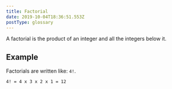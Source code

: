 ```yaml
---
title: Factorial
date: 2019-10-04T18:36:51.553Z
postType: glossary
---
```

A factorial is the product of an integer and all the integers below it.

## Example

Factorials are written like: `4!`.

`4! = 4 x 3 x 2 x 1 = 12`
